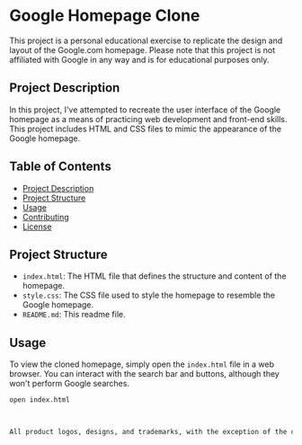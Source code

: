 # Google Homepage Clone

This project is a personal educational exercise to replicate the design and layout of the Google.com homepage. Please note that this project is not affiliated with Google in any way and is for educational purposes only.

## Project Description

In this project, I've attempted to recreate the user interface of the Google homepage as a means of practicing web development and front-end skills. This project includes HTML and CSS files to mimic the appearance of the Google homepage.

## Table of Contents

- [Project Description](#project-description)
- [Project Structure](#project-structure)
- [Usage](#usage)
- [Contributing](#contributing)
- [License](#license)

## Project Structure

- `index.html`: The HTML file that defines the structure and content of the homepage.
- `style.css`: The CSS file used to style the homepage to resemble the Google homepage.
- `README.md`: This readme file.

## Usage

To view the cloned homepage, simply open the `index.html` file in a web browser. You can interact with the search bar and buttons, although they won't perform Google searches.

```bash
open index.html



All product logos, designs, and trademarks, with the exception of the code, are copyrighted and belong to their respective owners
